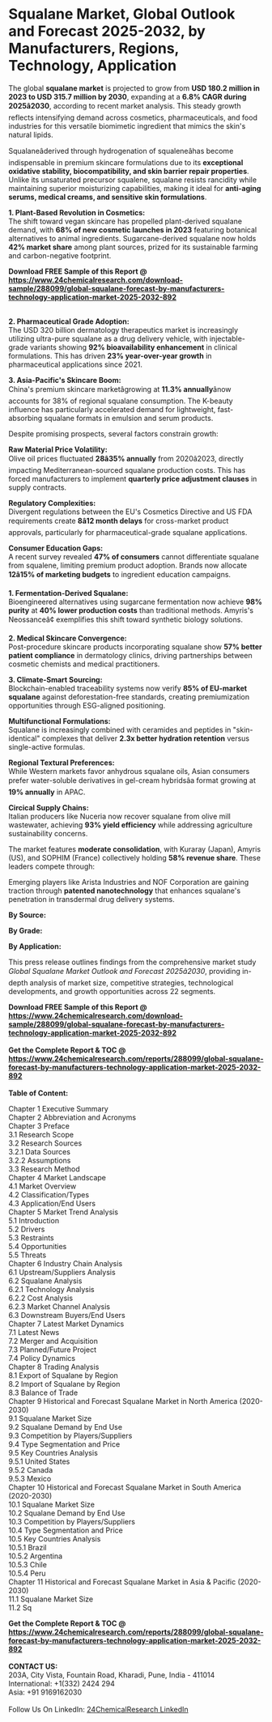 <h1>Squalane Market, Global Outlook and Forecast 2025-2032, by Manufacturers, Regions, Technology, Application</h1><p>The global <strong>squalane market</strong> is projected to grow from <strong>USD 180.2 million in 2023 to USD 315.7 million by 2030</strong>, expanding at a <strong>6.8% CAGR during 2025â2030</strong>, according to recent market analysis. This steady growth reflects intensifying demand across cosmetics, pharmaceuticals, and food industries for this versatile biomimetic ingredient that mimics the skin's natural lipids.</p><p>Squalaneâderived through hydrogenation of squaleneâhas become indispensable in premium skincare formulations due to its <strong>exceptional oxidative stability, biocompatibility, and skin barrier repair properties</strong>. Unlike its unsaturated precursor squalene, squalane resists rancidity while maintaining superior moisturizing capabilities, making it ideal for <strong>anti-aging serums, medical creams, and sensitive skin formulations</strong>.</p><p><strong>1. Plant-Based Revolution in Cosmetics:</strong><br>
The shift toward vegan skincare has propelled plant-derived squalane demand, with <strong>68% of new cosmetic launches in 2023</strong> featuring botanical alternatives to animal ingredients. Sugarcane-derived squalane now holds <strong>42% market share</strong> among plant sources, prized for its sustainable farming and carbon-negative footprint.</p><div><b>Download FREE Sample of this Report @ 
            <a href="https://www.24chemicalresearch.com/download-sample/288099/global-squalane-forecast-by-manufacturers-technology-application-market-2025-2032-892">
            https://www.24chemicalresearch.com/download-sample/288099/global-squalane-forecast-by-manufacturers-technology-application-market-2025-2032-892</a></b></div><br><p><strong>2. Pharmaceutical Grade Adoption:</strong><br>
The USD 320 billion dermatology therapeutics market is increasingly utilizing ultra-pure squalane as a drug delivery vehicle, with injectable-grade variants showing <strong>92% bioavailability enhancement</strong> in clinical formulations. This has driven <strong>23% year-over-year growth</strong> in pharmaceutical applications since 2021.</p><p><strong>3. Asia-Pacific's Skincare Boom:</strong><br>
China's premium skincare marketâgrowing at <strong>11.3% annually</strong>ânow accounts for 38% of regional squalane consumption. The K-beauty influence has particularly accelerated demand for lightweight, fast-absorbing squalane formats in emulsion and serum products.</p><p>Despite promising prospects, several factors constrain growth:</p><p><strong>Raw Material Price Volatility:</strong><br>
	Olive oil prices fluctuated <strong>28â35% annually</strong> from 2020â2023, directly impacting Mediterranean-sourced squalane production costs. This has forced manufacturers to implement <strong>quarterly price adjustment clauses</strong> in supply contracts.</p><p><strong>Regulatory Complexities:</strong><br>
	Divergent regulations between the EU's Cosmetics Directive and US FDA requirements create <strong>8â12 month delays</strong> for cross-market product approvals, particularly for pharmaceutical-grade squalane applications.</p><p><strong>Consumer Education Gaps:</strong><br>
	A recent survey revealed <strong>47% of consumers</strong> cannot differentiate squalane from squalene, limiting premium product adoption. Brands now allocate <strong>12â15% of marketing budgets</strong> to ingredient education campaigns.</p><p><strong>1. Fermentation-Derived Squalane:</strong><br>
Bioengineered alternatives using sugarcane fermentation now achieve <strong>98% purity</strong> at <strong>40% lower production costs</strong> than traditional methods. Amyris's Neossanceâ¢ exemplifies this shift toward synthetic biology solutions.</p><p><strong>2. Medical Skincare Convergence:</strong><br>
Post-procedure skincare products incorporating squalane show <strong>57% better patient compliance</strong> in dermatology clinics, driving partnerships between cosmetic chemists and medical practitioners.</p><p><strong>3. Climate-Smart Sourcing:</strong><br>
Blockchain-enabled traceability systems now verify <strong>85% of EU-market squalane</strong> against deforestation-free standards, creating premiumization opportunities through ESG-aligned positioning.</p><p><strong>Multifunctional Formulations:</strong><br>
	Squalane is increasingly combined with ceramides and peptides in "skin-identical" complexes that deliver <strong>2.3x better hydration retention</strong> versus single-active formulas.</p><p><strong>Regional Textural Preferences:</strong><br>
	While Western markets favor anhydrous squalane oils, Asian consumers prefer water-soluble derivatives in gel-cream hybridsâa format growing at <strong>19% annually</strong> in APAC.</p><p><strong>Circical Supply Chains:</strong><br>
	Italian producers like Nuceria now recover squalane from olive mill wastewater, achieving <strong>93% yield efficiency</strong> while addressing agriculture sustainability concerns.</p><p>The market features <strong>moderate consolidation</strong>, with Kuraray (Japan), Amyris (US), and SOPHIM (France) collectively holding <strong>58% revenue share</strong>. These leaders compete through:</p><p>Emerging players like Arista Industries and NOF Corporation are gaining traction through <strong>patented nanotechnology</strong> that enhances squalane's penetration in transdermal drug delivery systems.</p><p><strong>By Source:</strong></p><p><strong>By Grade:</strong></p><p><strong>By Application:</strong></p><p>This press release outlines findings from the comprehensive market study <em>Global Squalane Market Outlook and Forecast 2025â2030</em>, providing in-depth analysis of market size, competitive strategies, technological developments, and growth opportunities across 22 segments.</p><div><b>Download FREE Sample of this Report @ 
            <a href="https://www.24chemicalresearch.com/download-sample/288099/global-squalane-forecast-by-manufacturers-technology-application-market-2025-2032-892">
            https://www.24chemicalresearch.com/download-sample/288099/global-squalane-forecast-by-manufacturers-technology-application-market-2025-2032-892</a></b></div><br><div><b>Get the Complete Report & TOC @ 
            <a href="https://www.24chemicalresearch.com/reports/288099/global-squalane-forecast-by-manufacturers-technology-application-market-2025-2032-892">
            https://www.24chemicalresearch.com/reports/288099/global-squalane-forecast-by-manufacturers-technology-application-market-2025-2032-892</a></b></div><br>
            <b>Table of Content:</b><p>Chapter 1 Executive Summary<br />
Chapter 2 Abbreviation and Acronyms<br />
Chapter 3 Preface<br />
3.1 Research Scope<br />
3.2 Research Sources<br />
3.2.1 Data Sources<br />
3.2.2 Assumptions<br />
3.3 Research Method<br />
Chapter 4 Market Landscape<br />
4.1 Market Overview<br />
4.2 Classification/Types<br />
4.3 Application/End Users<br />
Chapter 5 Market Trend Analysis<br />
5.1 Introduction<br />
5.2 Drivers<br />
5.3 Restraints<br />
5.4 Opportunities<br />
5.5 Threats<br />
Chapter 6 Industry Chain Analysis<br />
6.1 Upstream/Suppliers Analysis<br />
6.2 Squalane Analysis<br />
6.2.1 Technology Analysis<br />
6.2.2 Cost Analysis<br />
6.2.3 Market Channel Analysis<br />
6.3 Downstream Buyers/End Users<br />
Chapter 7 Latest Market Dynamics<br />
7.1 Latest News<br />
7.2 Merger and Acquisition<br />
7.3 Planned/Future Project<br />
7.4 Policy Dynamics<br />
Chapter 8 Trading Analysis<br />
8.1 Export of Squalane by Region<br />
8.2 Import of Squalane by Region<br />
8.3 Balance of Trade<br />
Chapter 9 Historical and Forecast Squalane Market in North America (2020-2030)<br />
9.1 Squalane Market Size<br />
9.2 Squalane Demand by End Use<br />
9.3 Competition by Players/Suppliers<br />
9.4 Type Segmentation and Price<br />
9.5 Key Countries Analysis<br />
9.5.1 United States<br />
9.5.2 Canada<br />
9.5.3 Mexico<br />
Chapter 10 Historical and Forecast Squalane Market in South America (2020-2030)<br />
10.1 Squalane Market Size<br />
10.2 Squalane Demand by End Use<br />
10.3 Competition by Players/Suppliers<br />
10.4 Type Segmentation and Price<br />
10.5 Key Countries Analysis<br />
10.5.1 Brazil<br />
10.5.2 Argentina<br />
10.5.3 Chile<br />
10.5.4 Peru<br />
Chapter 11 Historical and Forecast Squalane Market in Asia & Pacific (2020-2030)<br />
11.1 Squalane Market Size<br />
11.2 Sq</p><div><b>Get the Complete Report & TOC @ 
            <a href="https://www.24chemicalresearch.com/reports/288099/global-squalane-forecast-by-manufacturers-technology-application-market-2025-2032-892">
            https://www.24chemicalresearch.com/reports/288099/global-squalane-forecast-by-manufacturers-technology-application-market-2025-2032-892</a></b></div><br><b>CONTACT US:</b><br>
            203A, City Vista, Fountain Road, Kharadi, Pune, India - 411014<br>
            International: +1(332) 2424 294<br>
            Asia: +91 9169162030 <br><br>
            Follow Us On LinkedIn: <a href="https://www.linkedin.com/company/24chemicalresearch/">24ChemicalResearch LinkedIn</a>